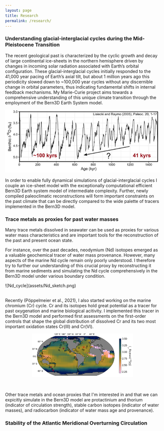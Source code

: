 ```yaml
---
layout: page
title: Research
permalink: /research/
---
```



### Understanding glacial-interglacial cycles during the Mid-Pleistocene Transition
The recent geological past is characterized by the cyclic growth and decay of large continental ice-sheets in the northern hemisphere driven by changes in incoming solar radiation associated with Earth’s orbital configuration. These glacial-interglacial cycles initially responded to the 41,000 year pacing of Earth’s axial tilt, but about 1 million years ago this periodicity slowed down to ~100,000 year cycles without any discernible change in orbital parameters, thus indicating fundamental shifts in internal feedback mechanisms. My Marie-Curie project aims towards a comprehensive understanding of this unique climate transition through the employment of the Bern3D Earth System model.


![MPT LR04](assets/MPT_LR04.jpg)


In order to enable fully dynamical simulations of glacial-interglacial cycles I couple an ice-sheet model with the exceptionally computational efficient Bern3D Earth system model of intermediate complexity. Further, newly compiled paleoclimatic reconstructions will form important constraints on the past climate that can be directly compared to the wide palette of tracers implemented in the Bern3D model.

### Trace metals as proxies for past water masses

Many trace metals dissolved in seawater can be used as proxies for various water mass characteristics and are important tools for the reconstruction of the past and present ocean state.
  
For instance, over the past decades, neodymium (Nd) isotopes emerged as a valuable geochemical tracer of water mass provenance. However, many aspects of the marine Nd cycle remain only poorly understood. I therefore try to further our understanding of this crucial proxy by reconstructing it from marine sediments and simulating the Nd cycle comprehensively in the Bern3D model under various boundary condition.

<div style=width:60%>
![Nd_cycle](assets/Nd_sketch.png)
</div>
</br>

Recently (Pöppelmeier et al., 2021), I also started working on the marine chromium (Cr) cycle. Cr and its isotopes hold great potential as a tracer for past oxygenation and marine biological acitivity. I implemented this tracer in the Bern3D model and performed first assessments on the first-order controls that shape the global distribution of dissolved Cr and its two most important oxidation states Cr(III) and Cr(VI).

<p align="center">
    <img src="assets/Chromium.png" alt="Surface_Cr" width="65%" >
</p>
</br>

Other trace metals and ocean proxies that I'm interested in and that we can expicitly simulate in the Bern3D model are protactinium and thorium (indicator of circulation strength), stable carbon isotopes (indicator of water masses), and radiocarbon (indicator of water mass age and provenance).

### Stability of the Atlantic Meridional Overturning Circulation
 
